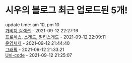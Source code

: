 # 시우의 블로그 최근 업로드된 5개!<br>

update time: am 10, pm 10<br>[가비지 컬렉션](https://velog.io/@dev_shu/%EA%B0%80%EB%B9%84%EC%A7%80-%EC%BB%AC%EB%A0%89%EC%85%98) - 2021-09-12 22:27:16<br>
[프로세스, 스레드, 멀티스레드](https://velog.io/@dev_shu/%ED%94%84%EB%A1%9C%EC%84%B8%EC%8A%A4-%EC%8A%A4%EB%A0%88%EB%93%9C-%EB%A9%80%ED%8B%B0%EC%8A%A4%EB%A0%88%EB%93%9C) - 2021-09-12 22:09:11<br>
[운영체제](https://velog.io/@dev_shu/%EC%9A%B4%EC%98%81%EC%B2%B4%EC%A0%9C) - 2021-09-12 21:44:40<br>
[그래픽](https://velog.io/@dev_shu/%EA%B7%B8%EB%9E%98%ED%94%BD) - 2021-09-12 21:33:21<br>
[Uni-code](https://velog.io/@dev_shu/Uni-code) - 2021-09-12 21:25:07<br>
